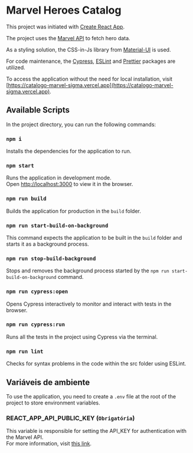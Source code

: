 # Marvel Heroes Catalog

This project was initiated with [Create React App](https://github.com/facebook/create-react-app).

The project uses the [Marvel API](https://developer.marvel.com/docs) to fetch hero data.

As a styling solution, the CSS-in-Js library from [Material-UI](https://mui.com) is used.

For code maintenance, the [Cypress](https://www.cypress.io), [ESLint](https://eslint.org) and [Prettier](https://prettier.io) packages are utilized.

To access the application without the need for local installation, visit [https://catalogo-marvel-sigma.vercel.app](https://catalogo-marvel-sigma.vercel.app).

## Available Scripts

In the project directory, you can run the following commands:

### `npm i`

Installs the dependencies for the application to run.

### `npm start`

Runs the application in development mode.\
Open [http://localhost:3000](http://localhost:3000) to view it in the browser.

### `npm run build`

Builds the application for production in the `build` folder.

### `npm run start-build-on-background`

This command expects the application to be built in the `build` folder and starts it as a background process.

### `npm run stop-build-background`

Stops and removes the background process started by the `npm run start-build-on-background` command.

### `npm run cypress:open`

Opens Cypress interactively to monitor and interact with tests in the browser.

### `npm run cypress:run`

Runs all the tests in the project using Cypress via the terminal.

### `npm run lint`

Checks for syntax problems in the code within the src folder using ESLint.

## Variáveis de ambiente

To use the application, you need to create a `.env` file at the root of the project to store environment variables.

### REACT_APP_API_PUBLIC_KEY (`Obrigatória`)

This variable is responsible for setting the API_KEY for authentication with the Marvel API.\
For more information, visit [this link](https://developer.marvel.com/).
